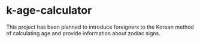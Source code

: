 # k-age-calculator
This project has been planned to introduce foreigners to the Korean method of calculating age and provide information about zodiac signs.
